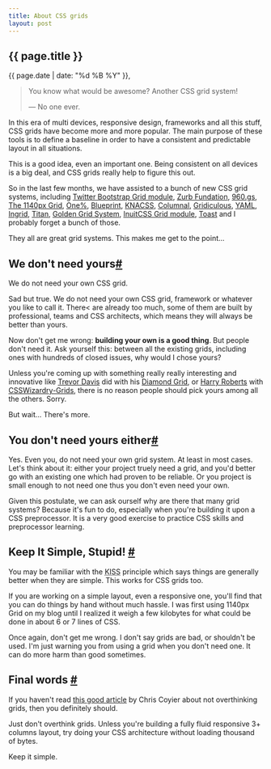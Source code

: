```yaml
---
title: About CSS grids
layout: post
---
```

<section>          
<h1>{{ page.title }}</h1>
<p class="date">{{ page.date | date: "%d %B %Y" }}, <a href="#disqus_thread" class='comment-count'></a></p>

<blockquote><p>You know what would be awesome? Another CSS grid system!</p>
&mdash; No one ever.</blockquote>

<p>In this era of multi devices, responsive design, frameworks and all this stuff, CSS grids have become more and more popular. The main purpose of these tools is to define a baseline in order to have a consistent and predictable layout in all situations.</p>

<p>This is a good idea, even an important one. Being consistent on all devices is a big deal, and CSS grids really help to figure this out.</p>

<p>So in the last few months, we have assisted to a bunch of new CSS grid systems, including <a href="http://twitter.github.com/bootstrap/">Twitter Bootstrap Grid module</a>, <a href="http://foundation.zurb.com/">Zurb Fundation</a>, <a href="http://960.gs/">960.gs</a>, <a href="http://cssgrid.net/">The 1140px Grid</a>, <a href="http://onepcssgrid.mattimling.com/">One%</a>, <a href="http://www.blueprintcss.org/">Blueprint</a>, <a href="http://www.knacss.com/">KNACSS</a>, <a href="http://www.columnal.com/">Columnal</a>, <a href="http://gridiculo.us/">Gridiculous</a>, <a href="http://www.yaml.de/">YAML</a>, <a href="http://piira.se/projects/ingrid/">Ingrid</a>, <a href="http://titanthemes.com/titan-framework-a-css-framework-for-responsive-web-designs">Titan</a>, <a href="http://goldengridsystem.com/">Golden Grid System</a>, <a href="http://inuitcss.com/">InuitCSS Grid module</a>, <a href="http://daneden.me/toast/">Toast</a> and I probably forget a bunch of those.</p>

<p>They all are great grid systems. This makes me get to the point...</p>
</section>

<section id="we-dont-need-yours">
<h2>We don't need yours<a href="#we-dont-need-yours" class="section-anchor">#</a></h2>

<p class="pull-quote--right">We do not need your own CSS grid.</a>
<p>Sad but true. We do not need your own CSS grid, framework or whatever you like to call it. There< are already too much, some of them are built by professional, teams and CSS architects, which means they will always be better than yours.</p>

<p>Now don't get me wrong: <strong>building your own is a good thing</strong>. But people don't need it. Ask yourself this: between all the existing grids, including ones with hundreds of closed issues, why would I chose yours?</p>

<p>Unless you're coming up with something really really interesting and innovative like <a href="http://twitter.com/trevor_davis">Trevor Davis</a> did with his <a href="http://viget.com/inspire/who-says-the-web-is-just-for-squares">Diamond Grid</a>, or <a href="http://twitter.com/csswizardry">Harry Roberts</a> with <a href="http://csswizardry.com/2013/02/introducing-csswizardry-grids/">CSSWizardry-Grids</a>, there is no reason people should pick yours among all the others. Sorry.</p>

<p>But wait... There's more.</p>

</section>

<section id="you-dont-need-yours-either">
<h2>You don't need yours either<a href="#you-dont-need-yours-either" class="section-anchor">#</a></h2>

<p>Yes. Even you, do not need your own grid system. At least in most cases. Let's think about it: either your project truely need a grid, and you'd better go with an existing one which had proven to be reliable. Or you project is small enough to not need one thus you don't even need your own.</p>

<p>Given this postulate, we can ask ourself why are there that many grid systems? Because it's fun to do, especially when you're building it upon a CSS preprocessor. It is a very good exercise to practice CSS skills and preprocessor learning.</p>
</section>

<section id="kiss">
<h2>Keep It Simple, Stupid! <a href="#kiss" class="section-anchor">#</a></h2>

<p>You may be familiar with the <abbr title="Keep It Simple, Stupid">KISS</abbr> principle which says things are generally better when they are simple. This works for CSS grids too.</p>

<p>If you are working on a simple layout, even a responsive one, you'll find that you can do things by hand without much hassle. I was first using 1140px Grid on my blog until I realized it weigh a few kilobytes for what could be done in about 6 or 7 lines of CSS.</p>

<p>Once again, don't get me wrong. I don't say grids are bad, or shouldn't be used. I'm just warning you from using a grid when you don't need one. It can do more harm than good sometimes.</p>
</section>

<section id="final-words">
<h2>Final words <a href="#final-words" class="section-anchor">#</a></h2>

<p>If you haven't read <a href="http://css-tricks.com/dont-overthink-it-grids/">this good article</a> by Chris Coyier about not overthinking grids, then you definitely should.</p>

<p>Just don't overthink grids. Unless you're building a fully fluid responsive 3+ columns layout, try doing your CSS architecture without loading thousand of bytes.</p>

<p>Keep it simple.</p>
</section>

<div id="disqus_thread"></div>

